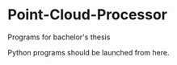 # Point-Cloud-Processor
Programs for bachelor's thesis

Python programs should be launched from here.

